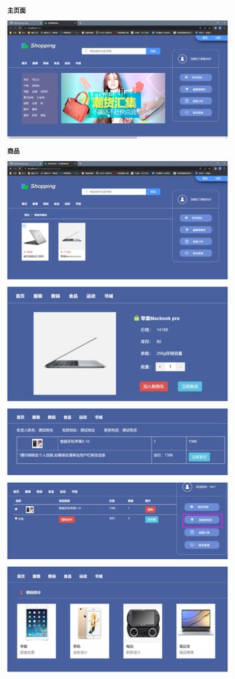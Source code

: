 **主页面**

![image-20220926121319486](https://raw.githubusercontent.com/SAH01/wordpress-img/master/imgs/image-20220926121319486.png)

**商品**

![image-20220926121402171](https://raw.githubusercontent.com/SAH01/wordpress-img/master/imgs/image-20220926121402171.png)

![image-20220926121415657](https://raw.githubusercontent.com/SAH01/wordpress-img/master/imgs/image-20220926121415657.png)

![image-20220926121516128](https://raw.githubusercontent.com/SAH01/wordpress-img/master/imgs/image-20220926121516128.png)

![image-20220926121531941](https://raw.githubusercontent.com/SAH01/wordpress-img/master/imgs/image-20220926121531941.png)

![image-20220926121554635](https://raw.githubusercontent.com/SAH01/wordpress-img/master/imgs/image-20220926121554635.png)